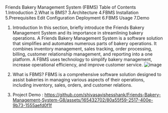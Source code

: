 Friends Bakery Management System (FBMS)
Table of Contents
1.Introduction
2.What is BMS?
3.Architecture
4.FBMS Installation
5.Prerequisites
  Edit Configuration
  Deployment
6.FBMS Usage
7.Demo

1. Introduction
In this section, briefly introduce the Friends Bakery Management System and its importance in streamlining bakery operations.
A Friends Bakery Management System is a software solution that simplifies and automates numerous parts of bakery operations. It combines inventory management, sales tracking, order processing, billing, customer relationship management, and reporting into a one platform. A FBMS uses technology to simplify bakery management, increase operational efficiency, and improve customer service.
![image](https://github.com/shivasayishesshank/Friends-Bakery-Management-System-G8/assets/165432702/f1b8a4f9-8e7e-4501-a1d8-49c1e2151b35)


3. What is FBMS?
FBMS is a comprehensive software solution designed to assist bakeries in managing various aspects of their operations, including inventory, sales, orders, and customer relations.

7. Project Demo :
https://github.com/shivasayishesshank/Friends-Bakery-Management-System-G8/assets/165432702/80a55f59-2517-400e-9b73-1555aefd0f1f

